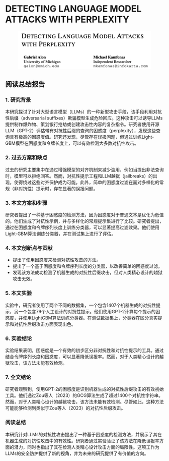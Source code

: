 # DETECTING LANGUAGE MODEL ATTACKS WITH PERPLEXITY

<figure><img src="../.gitbook/assets/image (9) (1) (1) (1) (1) (1) (1) (1) (1) (1) (1) (1).png" alt=""><figcaption></figcaption></figure>

## 阅读总结报告

### 1. 研究背景

本研究探讨了针对大型语言模型（LLMs）的一种新型攻击手段，该手段利用对抗性后缀（adversarial suffixes）欺骗模型生成危险回应。这种攻击可以诱导LLMs提供制作爆炸物、策划银行抢劫或创建攻击性内容的复杂指令。研究者使用开源LLM（GPT-2）评估带有对抗性后缀的查询的困惑度（perplexity），发现这些查询具有极高的困惑度值。研究还发现，尽管存在误报问题，但通过训练Light-GBM模型在困惑度和令牌长度上，可以有效检测大多数对抗性攻击。

### 2. 过去方案和缺点

过去的研究主要集中在通过增强模型的对齐机制来减少滥用，例如当提出非法查询时，模型可以拒绝回答。然而，对抗性提示工程和LLM越狱（jailbreaks）的出现，使得绕过这些对齐保护成为可能。此外，简单的困惑度过滤在面对多样化的常规（非对抗性）提示时，存在显著的误报问题。

### 3. 本文方案和步骤

研究者提出了一种基于困惑度的检测方法，因为困惑度对于普通文本是优化为低值的。他们生成了对抗性示例，并与多样化的常规提示集进行了比较。研究者提出，通过在困惑度和令牌序列长度上训练分类器，可以显著提高过滤效果。他们使用Light-GBM算法训练分类器，并在测试集上进行了评估。

### 4. 本文创新点与贡献

* 提出了使用困惑度来检测对抗性攻击的方法。
* 提出了一个基于困惑度和令牌序列长度的分类器，以改善简单的困惑度过滤。
* 发现该方法成功检测了机器生成的对抗性后缀攻击，但对人类精心设计的越狱攻击无效。

### 5. 本文实验

实验中，研究者使用了两个不同的数据集，一个包含1407个机器生成的对抗性提示，另一个包含79个人工设计的对抗性提示。他们使用GPT-2计算每个提示的困惑度，并使用LightGBM算法训练分类器。在测试数据集上，分类器在区分真实提示和对抗性后缀攻击方面表现出色。

### 6. 实验结论

实验结果表明，困惑度是一个有效的初步区分非对抗性和对抗性提示的工具。通过结合令牌序列长度和困惑度，可以显著降低误报率。然而，对于人类精心设计的越狱攻击，该方法未能有效检测。

### 7. 全文结论

研究者观察到，使用GPT-2的困惑度是识别机器生成的对抗性后缀攻击的有效初始工具。他们通过Zou等人（2023）的GCG算法生成了超过1400个对抗性字符串。然而，对于人类精心设计的越狱攻击，该方法未能有效检测。尽管如此，这种方法可能能够检测到类似于Zou等人（2023）的对抗性后缀攻击。

### 阅读总结

本研究针对LLMs的对抗性攻击提出了一种基于困惑度的检测方法，并展示了其在机器生成的对抗性攻击中的有效性。研究者通过实验验证了该方法在降低误报率方面的潜力，同时也指出了其在检测人类精心设计攻击方面的局限性。这项工作为LLMs的安全防护提供了新的视角，并为未来的研究提供了有价值的方向。
